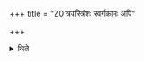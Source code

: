 +++
title = "20 त्रयस्त्रिंशः स्वर्गकामः अपि"

+++

<details><summary>थिते</summary>

त्रयस्त्रिंशः स्वर्गकामः । अपि वा ज्योतिष्टोम एव २०
</details>
